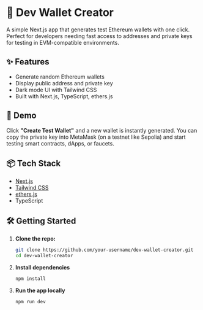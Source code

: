 # 🦾 Dev Wallet Creator

A simple Next.js app that generates test Ethereum wallets with one click. Perfect for developers needing fast access to addresses and private keys for testing in EVM-compatible environments.

## ✨ Features

- Generate random Ethereum wallets
- Display public address and private key
- Dark mode UI with Tailwind CSS
- Built with Next.js, TypeScript, ethers.js

## 🚀 Demo

Click **"Create Test Wallet"** and a new wallet is instantly generated. You can copy the private key into MetaMask (on a testnet like Sepolia) and start testing smart contracts, dApps, or faucets.

## 📦 Tech Stack

- [Next.js](https://nextjs.org/)
- [Tailwind CSS](https://tailwindcss.com/)
- [ethers.js](https://docs.ethers.org/)
- TypeScript

## 🛠 Getting Started

1. **Clone the repo:**
   ```bash
   git clone https://github.com/your-username/dev-wallet-creator.git
   cd dev-wallet-creator
2. **Install dependencies**
   ```bash
   npm install
3. **Run the app locally**
   ```bash
   npm run dev
